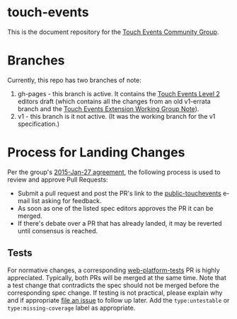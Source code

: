 touch-events
============

This is the document repository for the [Touch Events Community Group](http://www.w3.org/community/touchevents/).

# Branches

Currently, this repo has two branches of note:

1. gh-pages - this branch is active. It contains the [Touch Events Level 2](http://w3c.github.io/touch-events/) editors draft (which contains all the changes from an old v1-errata branch and the [Touch Events Extension Working Group Note](http://www.w3.org/TR/touch-events-extensions/)).
2. v1 - this branch is it not active. (It was the working branch for the v1 specification.)

# Process for Landing Changes

Per the group's [2015-Jan-27 agreement](http://www.w3.org/2015/01/27-touchevents-minutes.html#item05), the following process is used to review and approve Pull Requests:

* Submit a pull request and post the PR's link to the [public-touchevents](https://lists.w3.org/Archives/Public/public-touchevents/) e-mail list asking for feedback.
* As soon as one of the listed spec editors approves the PR it can be merged.
* If there's debate over a PR that has already landed, it may be reverted until consensus is reached.

## Tests

For normative changes, a corresponding
[web-platform-tests](https://github.com/w3c/web-platform-tests) PR is highly appreciated. Typically,
both PRs will be merged at the same time. Note that a test change that contradicts the spec should
not be merged before the corresponding spec change. If testing is not practical, please explain why
and if appropriate [file an issue](https://github.com/w3c/web-platform-tests/issues/new) to follow
up later. Add the `type:untestable` or `type:missing-coverage` label as appropriate.
